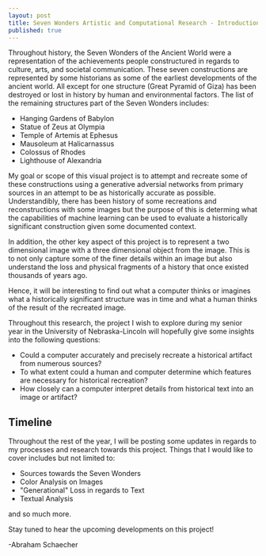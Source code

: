 ```yaml
---
layout: post
title: Seven Wonders Artistic and Computational Research - Introduction
published: true
---
```


<!--Next you can update your site name, avatar and other options using the _config.yml file in the root of your repository (shown below). -->

<!--![_config.yml]({{ site.baseurl }}/images/config.png)-->

<!--The easiest way to make your first post is to edit this one. Go into /_posts/ and update the Hello World markdown file. For more instructions head over to the [Jekyll Now repository](https://github.com/barryclark/jekyll-now) on GitHub.-->

Throughout history, the Seven Wonders of the Ancient World were a representation of the achievements people constructured in regards to culture, arts, and societal communication. These seven constructions are represented by some historians as some of the earliest developments of the ancient world. All except for one structure (Great Pyramid of Giza) has been destroyed or lost in history by human and environmental factors. The list of the remaining structures part of the Seven Wonders includes:

- Hanging Gardens of Babylon
- Statue of Zeus at Olympia
- Temple of Artemis at Ephesus
- Mausoleum at Halicarnassus
- Colossus of Rhodes
- Lighthouse of Alexandria

My goal or scope of this visual project is to attempt and recreate some of these constructions using a generative adversial networks from primary sources in an attempt to be as historically accurate as possible. Understandibly, there has been history of some recreations and reconstructions with some images but the purpose of this is determing what the capabilities of machine learning can be used to evaluate a historically significant construction given some documented context. 

In addition, the other key aspect of this project is to represent a two dimensional image with a three dimensional object from the image. This is to not only capture some of the finer details within an image but also understand the loss and physical fragments of a history that once existed thousands of years ago.

Hence, it will be interesting to find out what a computer thinks or imagines what a historically significant structure was in time and what a human thinks of the result of the recreated image. 

Throughout this research, the project I wish to explore during my senior year in the University of Nebraska-Lincoln will hopefully give some insights into the following questions:

- Could a computer accurately and precisely recreate a historical artifact from numerous sources? 
- To what extent could a human and computer determine which features are necessary for historical recreation?
- How closely can a computer interpret details from historical text into an image or artifact?


## Timeline
Throughout the rest of the year, I will be posting some updates in regards to my processes and research towards this project. Things that I would like to cover includes but not limited to:

- Sources towards the Seven Wonders
- Color Analysis on Images
- "Generational" Loss in regards to Text
- Textual Analysis

and so much more.

Stay tuned to hear the upcoming developments on this project!

-Abraham Schaecher
